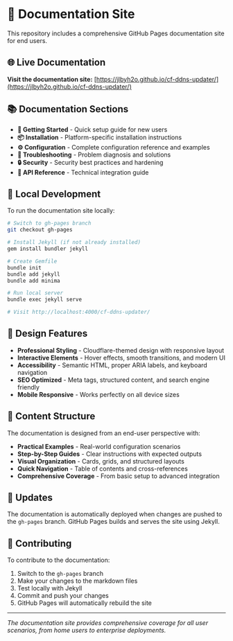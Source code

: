 # 📖 Documentation Site

This repository includes a comprehensive GitHub Pages documentation site for end users.

## 🌐 Live Documentation

**Visit the documentation site:** [https://jlbyh2o.github.io/cf-ddns-updater/](https://jlbyh2o.github.io/cf-ddns-updater/)

## 📚 Documentation Sections

- **🏁 Getting Started** - Quick setup guide for new users
- **📦 Installation** - Platform-specific installation instructions
- **⚙️ Configuration** - Complete configuration reference and examples
- **🔧 Troubleshooting** - Problem diagnosis and solutions
- **🔒 Security** - Security best practices and hardening
- **🔌 API Reference** - Technical integration guide

## 🔨 Local Development

To run the documentation site locally:

```bash
# Switch to gh-pages branch
git checkout gh-pages

# Install Jekyll (if not already installed)
gem install bundler jekyll

# Create Gemfile
bundle init
bundle add jekyll
bundle add minima

# Run local server
bundle exec jekyll serve

# Visit http://localhost:4000/cf-ddns-updater/
```

## 🎨 Design Features

- **Professional Styling** - Cloudflare-themed design with responsive layout
- **Interactive Elements** - Hover effects, smooth transitions, and modern UI
- **Accessibility** - Semantic HTML, proper ARIA labels, and keyboard navigation
- **SEO Optimized** - Meta tags, structured content, and search engine friendly
- **Mobile Responsive** - Works perfectly on all device sizes

## 📝 Content Structure

The documentation is designed from an end-user perspective with:

- **Practical Examples** - Real-world configuration scenarios
- **Step-by-Step Guides** - Clear instructions with expected outputs
- **Visual Organization** - Cards, grids, and structured layouts
- **Quick Navigation** - Table of contents and cross-references
- **Comprehensive Coverage** - From basic setup to advanced integration

## 🔄 Updates

The documentation is automatically deployed when changes are pushed to the `gh-pages` branch. GitHub Pages builds and serves the site using Jekyll.

## 🤝 Contributing

To contribute to the documentation:

1. Switch to the `gh-pages` branch
2. Make your changes to the markdown files
3. Test locally with Jekyll
4. Commit and push your changes
5. GitHub Pages will automatically rebuild the site

---

*The documentation site provides comprehensive coverage for all user scenarios, from home users to enterprise deployments.*